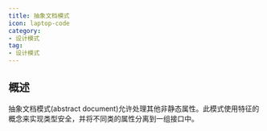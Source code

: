 ```yaml
---
title: 抽象文档模式
icon: laptop-code
category:
- 设计模式
tag:
- 设计模式
---
```


## 概述

抽象文档模式(abstract document)允许处理其他非静态属性。此模式使用特征的概念来实现类型安全，并将不同类的属性分离到一组接口中。
